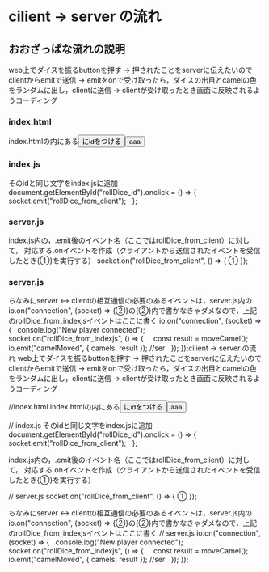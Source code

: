 # cilient -> server の流れ
## おおざっぱな流れの説明
web上でダイスを振るbuttonを押す -> 押されたことをserverに伝えたいのでclientからemitで送信 -> emitをonで受け取ったら，ダイスの出目とcamelの色をランダムに出し，clientに送信 -> clientが受け取ったとき画面に反映されるようコーディング

### index.html
index.htmlの<body>内にある<button>にidをつける
<button id="rollDice_id">aaa</button>

### index.js
そのidと同じ文字をindex.jsに追加
document.getElementById("rollDice_id").onclick = () => {
  socket.emit("rollDice_from_client");
  };



### server.js
index.js内の，.emit後のイベント名（ここではrollDice_from_client）に対して，
対応する.onイベントを作成（クライアントから送信されたイベントを受信したとき{①}を実行する）
socket.on("rollDice_from_client", () => { 
①
});

### server.js
 ちなみにserver <-> clientの相互通信の必要のあるイベントは，server.js内のio.on("connection", (socket) => {②}の{②}内で書かなきゃダメなので，上記のrollDice_from_indexjsイベントはここに書く
io.on("connection", (socket) => {
  console.log("New player connected");
  
  socket.on("rollDice_from_indexjs", () => {
    const result = moveCamel();
    io.emit("camelMoved", { camels, result }); //ser
  });
});cilient -> server の流れ
web上でダイスを振るbuttonを押す -> 押されたことをserverに伝えたいのでclientからemitで送信 -> emitをonで受け取ったら，ダイスの出目とcamelの色をランダムに出し，clientに送信 -> clientが受け取ったとき画面に反映されるようコーディング

//index.html
index.htmlの<body>内にある<button>にidをつける
<button id="rollDice_id">aaa</button>

// index.js
そのidと同じ文字をindex.jsに追加
document.getElementById("rollDice_id").onclick = () => {
  socket.emit("rollDice_from_client");
  };


index.js内の，.emit後のイベント名（ここではrollDice_from_client）に対して，
対応する.onイベントを作成（クライアントから送信されたイベントを受信したとき{①}を実行する）

// server.js
socket.on("rollDice_from_client", () => { 
①
});

  ちなみにserver <-> clientの相互通信の必要のあるイベントは，server.js内のio.on("connection", (socket) => {②}の{②}内で書かなきゃダメなので，上記のrollDice_from_indexjsイベントはここに書く
// server.js
io.on("connection", (socket) => {
  console.log("New player connected");
  
  socket.on("rollDice_from_indexjs", () => {
    const result = moveCamel();
    io.emit("camelMoved", { camels, result }); //ser
  });
});